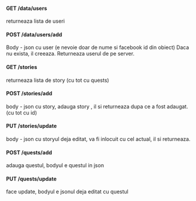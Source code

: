 #### GET /data/users
returneaza lista de useri

#### POST /data/users/add
Body - json cu user (e nevoie doar de nume si facebook id din obiect)
Daca nu exista, il creeaza. Returneaza userul de pe server.

#### GET /stories
returneaza lista de story (cu tot cu quests)

#### POST /stories/add
body - json cu story, adauga story , il si returneaza dupa ce a fost adaugat. (cu tot cu id)

#### PUT /stories/update
body - json cu storyul deja editat, va fi inlocuit cu cel actual, il si returneaza.


#### POST /quests/add
adauga questul, bodyul e questul in json

#### PUT /quests/update
face update, bodyul e jsonul deja editat cu questul
